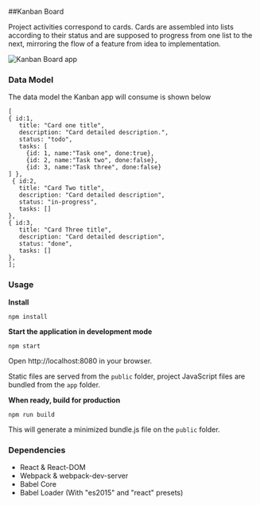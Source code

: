 ##Kanban Board

Project activities correspond to cards. Cards are assembled into lists according to their status and are supposed to progress from one list to the next, mirroring the flow of a feature from idea to implementation.

![Kanban Board app](http://i.imgur.com/VtsDAJD.png)

### Data Model

 The data model the Kanban app will consume is shown below

 ```
[
{ id:1,
    title: "Card one title",
    description: "Card detailed description.",
    status: "todo",
    tasks: [
      {id: 1, name:"Task one", done:true},
      {id: 2, name:"Task two", done:false},
      {id: 3, name:"Task three", done:false}
] },
  { id:2,
    title: "Card Two title",
    description: "Card detailed description",
    status: "in-progress",
    tasks: []
},
{ id:3,
    title: "Card Three title",
    description: "Card detailed description",
    status: "done",
    tasks: []
},
];
 ```

### Usage

**Install**
```
npm install
```

**Start the application in development mode**
```
npm start
```

Open http://localhost:8080 in your browser.

Static files are served from the `public` folder, project JavaScript files are bundled from the `app` folder.

**When ready, build for production**
```
npm run build
```

This will generate a minimized bundle.js file on the `public` folder.


### Dependencies

* React & React-DOM
* Webpack & webpack-dev-server
* Babel Core
* Babel Loader (With "es2015" and "react" presets)

